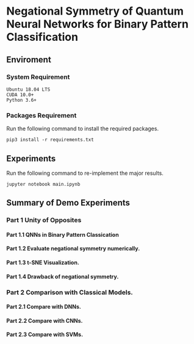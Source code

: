 # Negational Symmetry of Quantum Neural Networks for Binary Pattern Classification

## Enviroment
### System Requirement
```
Ubuntu 18.04 LTS
CUDA 10.0+
Python 3.6+
```

### Packages Requirement
Run the following command to install the required packages.
```
pip3 install -r requirements.txt
```

## Experiments
Run the following command to re-implement the major results.
```
jupyter notebook main.ipynb
```

## Summary of Demo Experiments
### Part 1 Unity of Opposites
#### Part 1.1 QNNs in Binary Pattern Classication
#### Part 1.2 Evaluate negational symmetry numerically.
#### Part 1.3 t-SNE Visualization.
#### Part 1.4 Drawback of negational symmetry.

### Part 2 Comparison with Classical Models.
#### Part 2.1 Compare with DNNs.
#### Part 2.2 Compare with CNNs.
#### Part 2.3 Compare with SVMs.
